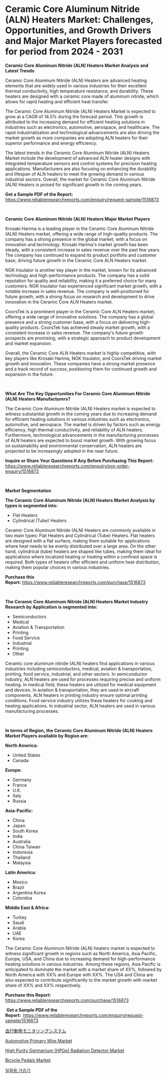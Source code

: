 <p><h1>Ceramic Core Aluminum Nitride (ALN) Heaters Market: Challenges, Opportunities, and Growth Drivers and Major Market Players forecasted for period from 2024 - 2031</h1></p><p><strong>Ceramic Core Aluminum Nitride (ALN) Heaters Market Analysis and Latest Trends</strong></p>
<p><p>Ceramic Core Aluminum Nitride (ALN) Heaters are advanced heating elements that are widely used in various industries for their excellent thermal conductivity, high temperature resistance, and durability. These heaters are designed with a ceramic core made of aluminum nitride, which allows for rapid heating and efficient heat transfer.</p><p>The Ceramic Core Aluminum Nitride (ALN) Heaters Market is expected to grow at a CAGR of 14.5% during the forecast period. This growth is attributed to the increasing demand for efficient heating solutions in industries such as electronics, automotive, aerospace, and healthcare. The rapid industrialization and technological advancements are also driving the market growth as more companies are adopting ALN heaters for their superior performance and energy efficiency.</p><p>The latest trends in the Ceramic Core Aluminum Nitride (ALN) Heaters Market include the development of advanced ALN heater designs with integrated temperature sensors and control systems for precision heating applications. Manufacturers are also focusing on enhancing the durability and lifespan of ALN heaters to meet the growing demand in various industrial sectors. Overall, the market for Ceramic Core Aluminum Nitride (ALN) Heaters is poised for significant growth in the coming years.</p></p>
<p><strong>Get a Sample PDF of the Report:&nbsp;</strong> <a href="https://www.reliableresearchreports.com/enquiry/request-sample/1516873">https://www.reliableresearchreports.com/enquiry/request-sample/1516873</a></p>
<p>&nbsp;</p>
<p><strong>Ceramic Core Aluminum Nitride (ALN) Heaters Major Market Players</strong></p>
<p><p>Krosaki Harima is a leading player in the Ceramic Core Aluminum Nitride (ALN) Heaters market, offering a wide range of high-quality products. The company has a strong presence in the global market, with a focus on innovation and technology. Krosaki Harima's market growth has been steady, with a consistent increase in sales revenue over the past few years. The company has continued to expand its product portfolio and customer base, driving future growth in the Ceramic Core ALN Heaters market.</p><p>NGK Insulator is another key player in the market, known for its advanced technology and high-performance products. The company has a solid reputation for quality and reliability, making it a preferred choice for many customers. NGK Insulator has experienced significant market growth, with a notable increase in sales revenue. The company is well-positioned for future growth, with a strong focus on research and development to drive innovation in the Ceramic Core ALN Heaters market.</p><p>CoorsTek is a prominent player in the Ceramic Core ALN Heaters market, offering a wide range of innovative solutions. The company has a global presence and a strong customer base, with a focus on delivering high-quality products. CoorsTek has achieved steady market growth, with a consistent increase in sales revenue. The company's future growth prospects are promising, with a strategic approach to product development and market expansion.</p><p>Overall, the Ceramic Core ALN Heaters market is highly competitive, with key players like Krosaki Harima, NGK Insulator, and CoorsTek driving market growth and innovation. These companies have a strong market presence and a track record of success, positioning them for continued growth and expansion in the future.</p></p>
<p>&nbsp;</p>
<p><strong>What Are The Key Opportunities For Ceramic Core Aluminum Nitride (ALN) Heaters Manufacturers?</strong></p>
<p><p>The Ceramic Core Aluminum Nitride (ALN) Heaters market is expected to witness substantial growth in the coming years due to increasing demand for efficient heating solutions in various industries such as electronics, automotive, and aerospace. The market is driven by factors such as energy efficiency, high thermal conductivity, and reliability of ALN heaters. Furthermore, technological advancements in the manufacturing processes of ALN heaters are expected to boost market growth. With growing focus on sustainability and environmental conservation, ALN heaters are projected to be increasingly adopted in the near future.</p></p>
<p><strong>Inquire or Share Your Questions If Any Before Purchasing This Report:</strong> <a href="https://www.reliableresearchreports.com/enquiry/pre-order-enquiry/1516873">https://www.reliableresearchreports.com/enquiry/pre-order-enquiry/1516873</a></p>
<p>&nbsp;</p>
<p><strong>Market Segmentation</strong></p>
<p><strong>The Ceramic Core Aluminum Nitride (ALN) Heaters Market Analysis by types is segmented into:</strong></p>
<p><ul><li>Flat Heaters</li><li>Cylindrical (Tube) Heaters</li></ul></p>
<p><p>Ceramic Core Aluminum Nitride (ALN) Heaters are commonly available in two main types: Flat Heaters and Cylindrical (Tube) Heaters. Flat heaters are designed with a flat surface, making them suitable for applications where heat needs to be evenly distributed over a large area. On the other hand, cylindrical (tube) heaters are shaped like tubes, making them ideal for applications where localized heating or heating within a confined space is required. Both types of heaters offer efficient and uniform heat distribution, making them popular choices in various industries.</p></p>
<p><strong>Purchase this Report:&nbsp;</strong><a href="https://www.reliableresearchreports.com/purchase/1516873">https://www.reliableresearchreports.com/purchase/1516873</a></p>
<p>&nbsp;</p>
<p><strong>The Ceramic Core Aluminum Nitride (ALN) Heaters Market Industry Research by Application is segmented into:</strong></p>
<p><ul><li>Semiconductors</li><li>Medical</li><li>Aviation & Transportation</li><li>Printing</li><li>Food Service</li><li>Industrial</li><li>Printing</li><li>Other</li></ul></p>
<p><p>Ceramic core aluminum nitride (ALN) heaters find applications in various industries including semiconductors, medical, aviation & transportation, printing, food service, industrial, and other sectors. In semiconductor industry, ALN heaters are used for processes requiring precise and uniform heating. In medical field, these heaters are utilized for medical equipment and devices. In aviation & transportation, they are used in aircraft components. ALN heaters in printing industry ensure optimal printing conditions. Food service industry utilizes these heaters for cooking and heating applications. In industrial sector, ALN heaters are used in various manufacturing processes.</p></p>
<p>&nbsp;</p>
<p><strong>In terms of Region, the Ceramic Core Aluminum Nitride (ALN) Heaters Market Players available by Region are:</strong></p>
<p>
    <p> <strong> North America: </strong>
        <ul>
            <li>United States</li>
            <li>Canada</li>
        </ul>
        </p> 
    <p> <strong> Europe: </strong>
        <ul>
            <li>Germany</li>
            <li>France</li>
            <li>U.K.</li>
            <li>Italy</li>
            <li>Russia</li>
        </ul>
        </p> 
    <p> <strong> Asia-Pacific: </strong>
        <ul>
            <li>China</li>
            <li>Japan</li>
            <li>South Korea</li>
            <li>India</li>
            <li>Australia</li>
            <li>China Taiwan</li>
            <li>Indonesia</li>
            <li>Thailand</li>
            <li>Malaysia</li>
        </ul>
        </p> 
    <p> <strong> Latin America: </strong>
        <ul>
            <li>Mexico</li>
            <li>Brazil</li>
            <li>Argentina Korea</li>
            <li>Colombia</li>
        </ul>
        </p> 
    <p> <strong> Middle East & Africa: </strong>
        <ul>
            <li>Turkey</li>
            <li>Saudi</li>
            <li>Arabia</li>
            <li>UAE</li>
            <li>Korea</li>
        </ul>
    </p>
    </p>
<p><p>The Ceramic Core Aluminum Nitride (ALN) heaters market is expected to witness significant growth in regions such as North America, Asia Pacific, Europe, USA, and China due to increasing demand for high-performance heating solutions in various industries. Among these regions, Asia Pacific is anticipated to dominate the market with a market share of XX%, followed by North America with XX% and Europe with XX%. The USA and China are also expected to contribute significantly to the market growth with market share of XX% and XX% respectively.</p></p>
<p><strong>Purchase this Report: </strong><a href="https://www.reliableresearchreports.com/purchase/1516873">https://www.reliableresearchreports.com/purchase/1516873</a></p>
<p>&nbsp;<strong>Get a Sample PDF of the Report:&nbsp;&nbsp;</strong><a href="https://www.reliableresearchreports.com/enquiry/request-sample/1516873">https://www.reliableresearchreports.com/enquiry/request-sample/1516873</a></p>
<p><strong></strong></p>
<p><p><a href="https://github.com/bucuel854722/Market-Research-Report-List-1/blob/main/885469414370.md">血行動態モニタリングシステム</a></p><p><a href="https://issuu.com/reportprime-2/docs/automotive-primary-wire-market-size-2030.pptx">Automotive Primary Wire Market</a></p><p><a href="https://github.com/fiixsa/Market-Research-Report-List-2/blob/main/high-purity-germanium-hpge-radiation-detector-market.md">High Purity Germanium (HPGe) Radiation Detector Market</a></p><p><a href="https://issuu.com/reportprime-2/docs/bicycle-pedals-market-size-2030.pptx">Bicycle Pedals Market</a></p><p><a href="https://github.com/khytkeqagplkzqvh/Market-Research-Report-List-1/blob/main/471414213520.md">일회용 가습기</a></p></p>